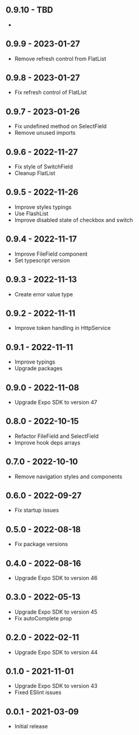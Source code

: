 ## 0.9.10 - TBD

*

## 0.9.9 - 2023-01-27

* Remove refresh control from FlatList

## 0.9.8 - 2023-01-27

* Fix refresh control of FlatList

## 0.9.7 - 2023-01-26

* Fix undefined method on SelectField
* Remove unused imports

## 0.9.6 - 2022-11-27

* Fix style of SwitchField
* Cleanup FlatList

## 0.9.5 - 2022-11-26

* Improve styles typings
* Use FlashList
* Improve disabled state of checkbox and switch

## 0.9.4 - 2022-11-17

* Improve FileField component
* Set typescript version

## 0.9.3 - 2022-11-13

* Create error value type

## 0.9.2 - 2022-11-11

* Improve token handling in HttpService

## 0.9.1 - 2022-11-11

* Improve typings
* Upgrade packages

## 0.9.0 - 2022-11-08

* Upgrade Expo SDK to version 47

## 0.8.0 - 2022-10-15

* Refactor FileField and SelectField
* Improve hook deps arrays

## 0.7.0 - 2022-10-10

* Remove navigation styles and components

## 0.6.0 - 2022-09-27

* Fix startup issues

## 0.5.0 - 2022-08-18

* Fix package versions

## 0.4.0 - 2022-08-16

* Upgrade Expo SDK to version 46

## 0.3.0 - 2022-05-13

* Upgrade Expo SDK to version 45
* Fix autoComplete prop

## 0.2.0 - 2022-02-11

* Upgrade Expo SDK to version 44

## 0.1.0 - 2021-11-01

* Upgrade Expo SDK to version 43
* Fixed ESlint issues

## 0.0.1 - 2021-03-09

* Initial release
